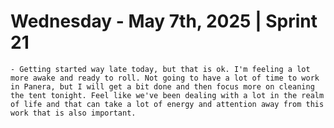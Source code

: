 # Wednesday - May 7th, 2025 | Sprint 21
	- Getting started way late today, but that is ok. I'm feeling a lot more awake and ready to roll. Not going to have a lot of time to work in Panera, but I will get a bit done and then focus more on cleaning the tent tonight. Feel like we've been dealing with a lot in the realm of life and that can take a lot of energy and attention away from this work that is also important.